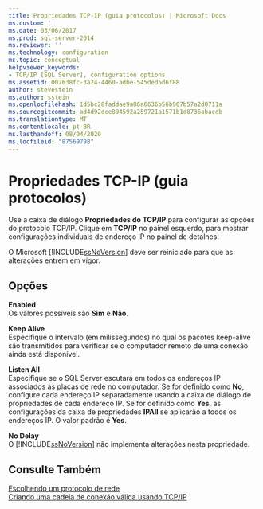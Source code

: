 ```yaml
---
title: Propriedades TCP-IP (guia protocolos) | Microsoft Docs
ms.custom: ''
ms.date: 03/06/2017
ms.prod: sql-server-2014
ms.reviewer: ''
ms.technology: configuration
ms.topic: conceptual
helpviewer_keywords:
- TCP/IP [SQL Server], configuration options
ms.assetid: 007638fc-3a24-4460-adbe-545ded5d6f88
author: stevestein
ms.author: sstein
ms.openlocfilehash: 1d5bc28faddae9a86a6636b56b907b57a2d8711a
ms.sourcegitcommit: ad4d92dce894592a259721a1571b1d8736abacdb
ms.translationtype: MT
ms.contentlocale: pt-BR
ms.lasthandoff: 08/04/2020
ms.locfileid: "87569798"
---
```

# <a name="tcp---ip-properties-protocols-tab"></a>Propriedades TCP-IP (guia protocolos)
  Use a caixa de diálogo **Propriedades do TCP/IP** para configurar as opções do protocolo TCP/IP. Clique em **TCP/IP** no painel esquerdo, para mostrar configurações individuais de endereço IP no painel de detalhes.  
  
 O Microsoft [!INCLUDE[ssNoVersion](../../includes/ssnoversion-md.md)] deve ser reiniciado para que as alterações entrem em vigor.  
  
## <a name="options"></a>Opções  
 **Enabled**  
 Os valores possíveis são **Sim** e **Não**.  
  
 **Keep Alive**  
 Especifique o intervalo (em milissegundos) no qual os pacotes keep-alive são transmitidos para verificar se o computador remoto de uma conexão ainda está disponível.  
  
 **Listen All**  
 Especifique se o SQL Server escutará em todos os endereços IP associados às placas de rede no computador. Se for definido como **No**, configure cada endereço IP separadamente usando a caixa de diálogo de propriedades de cada endereço IP. Se for definido como **Yes**, as configurações da caixa de propriedades **IPAll** se aplicarão a todos os endereços IP. O valor padrão é **Yes**.  
  
 **No Delay**  
 O [!INCLUDE[ssNoVersion](../../includes/ssnoversion-md.md)] não implementa alterações nesta propriedade.  
  
## <a name="see-also"></a>Consulte Também  
 [Escolhendo um protocolo de rede](../../../2014/tools/configuration-manager/choosing-a-network-protocol.md)   
 [Criando uma cadeia de conexão válida usando TCP/IP](../../../2014/tools/configuration-manager/creating-a-valid-connection-string-using-tcp-ip.md)  
  
  
